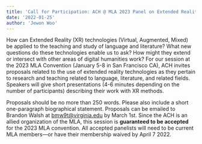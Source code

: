 ```yaml
---
title: 'Call for Participation: ACH @ MLA 2023 Panel on Extended Reality'
date: '2022-01-25'
author: 'Jewon Woo'
---
```

How can Extended Reality (XR) technologies (Virtual, Augmented, Mixed) be applied to the teaching and study of language and literature? What new questions do these technologies enable us to ask? How might they extend or intersect with other areas of digital humanities work? For our session at the 2023 MLA Convention (January 5-8 in San Francisco CA), ACH invites proposals related to the use of extended reality technologies as they pertain to research and teaching related to language, literature, and related fields. Speakers will give short presentations (4-6 minutes depending on the number of participants) describing their work with XR methods.


Proposals should be no more than 250 words. Please also include a short one-paragraph biographical statement. Proposals can be emailed to Brandon Walsh at [bmw9t@virginia.edu](bmw9t@virginia.edu) by March 1st. Since the ACH is an allied organization of the MLA, this session is **guaranteed to be accepted** for the 2023 MLA convention. All accepted panelists will need to be current MLA members—or have their membership waived by April 7 2022.